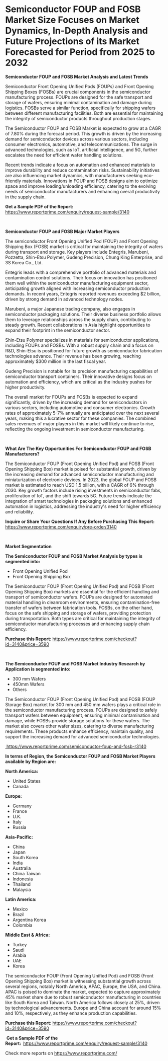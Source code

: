 <p><h1>Semiconductor FOUP and FOSB Market Size Focuses on Market Dynamics, In-Depth Analysis and Future Projections of its Market Forecasted for Period from 2025 to 2032</h1></p><p><strong>Semiconductor FOUP and FOSB Market Analysis and Latest Trends</strong></p>
<p><p>Semiconductor Front Opening Unified Pods (FOUPs) and Front Opening Shipping Boxes (FOSBs) are crucial components in the semiconductor manufacturing process. FOUPs are designed for the safe transport and storage of wafers, ensuring minimal contamination and damage during logistics. FOSBs serve a similar function, specifically for shipping wafers between different manufacturing facilities. Both are essential for maintaining the integrity of semiconductor products throughout production stages.</p><p>The Semiconductor FOUP and FOSB Market is expected to grow at a CAGR of 7.80% during the forecast period. This growth is driven by the increasing demand for semiconductor devices across various sectors, including consumer electronics, automotive, and telecommunications. The surge in advanced technologies, such as IoT, artificial intelligence, and 5G, further escalates the need for efficient wafer handling solutions.</p><p>Recent trends indicate a focus on automation and enhanced materials to improve durability and reduce contamination risks. Sustainability initiatives are also influencing market dynamics, with manufacturers seeking eco-friendly materials. Innovations in FOUP and FOSB designs aim to optimize space and improve loading/unloading efficiency, catering to the evolving needs of semiconductor manufacturers and enhancing overall productivity in the supply chain.</p></p>
<p><strong>Get a Sample PDF of the Report:&nbsp;</strong> <a href="https://www.reportprime.com/enquiry/request-sample/3140?utm_campaign=2802&utm_medium=2&utm_source=Github&utm_content=ia&utm_term=18032025&utm_id=semiconductor-foup-and-fosb">https://www.reportprime.com/enquiry/request-sample/3140</a></p>
<p>&nbsp;</p>
<p><strong>Semiconductor FOUP and FOSB Major Market Players</strong></p>
<p><p>The semiconductor Front Opening Unified Pod (FOUP) and Front Opening Shipping Box (FOSB) market is critical for maintaining the integrity of wafers during transport and storage. Key players include Entegris, Marubeni, Pozzetta, Shin-Etsu Polymer, Gudeng Precision, Chung King Enterprise, and 3S Korea Co., Ltd. </p><p>Entegris leads with a comprehensive portfolio of advanced materials and contamination control solutions. Their focus on innovation has positioned them well within the semiconductor manufacturing equipment sector, anticipating growth aligned with increasing semiconductor production demands. In recent years, Entegris reported revenues exceeding $2 billion, driven by strong demand in advanced technology nodes.</p><p>Marubeni, a major Japanese trading company, also engages in semiconductor packaging solutions. Their diverse business portfolio allows them to leverage relationships across the supply chain, contributing to steady growth. Recent collaborations in Asia highlight opportunities to expand their footprint in the semiconductor sector.</p><p>Shin-Etsu Polymer specializes in materials for semiconductor applications, including FOUPs and FOSBs. With a robust supply chain and a focus on R&D, Shin-Etsu is positioned for future growth as semiconductor fabrication technologies advance. Their revenue has been growing, reaching approximately $300 million in the last fiscal year.</p><p>Gudeng Precision is notable for its precision manufacturing capabilities of semiconductor transport containers. Their innovative designs focus on automation and efficiency, which are critical as the industry pushes for higher productivity.</p><p>The overall market for FOUPs and FOSBs is expected to expand significantly, driven by the increasing demand for semiconductors in various sectors, including automotive and consumer electronics. Growth rates of approximately 5-7% annually are anticipated over the next several years, making this a lucrative sector for these companies. The combined sales revenues of major players in this market will likely continue to rise, reflecting the ongoing investment in semiconductor manufacturing.</p></p>
<p>&nbsp;</p>
<p><strong>What Are The Key Opportunities For Semiconductor FOUP and FOSB Manufacturers?</strong></p>
<p><p>The Semiconductor FOUP (Front Opening Unified Pod) and FOSB (Front Opening Shipping Box) market is poised for substantial growth, driven by the increasing demand for advanced semiconductor manufacturing and miniaturization of electronic devices. In 2023, the global FOUP and FOSB market is estimated to reach USD 1.5 billion, with a CAGR of 6% through 2030. Key growth factors include rising investments in semiconductor fabs, proliferation of IoT, and the shift towards 5G. Future trends indicate the integration of smart technologies in packaging solutions and enhanced automation in logistics, addressing the industry's need for higher efficiency and reliability.</p></p>
<p><strong>Inquire or Share Your Questions If Any Before Purchasing This Report:</strong> <a href="https://www.reportprime.com/enquiry/pre-order/3140?utm_campaign=2802&utm_medium=2&utm_source=Github&utm_content=ia&utm_term=18032025&utm_id=semiconductor-foup-and-fosb">https://www.reportprime.com/enquiry/pre-order/3140</a></p>
<p>&nbsp;</p>
<p><strong>Market Segmentation</strong></p>
<p><strong>The Semiconductor FOUP and FOSB Market Analysis by types is segmented into:</strong></p>
<p><ul><li>Front Opening Unified Pod</li><li>Front Opening Shipping Box</li></ul></p>
<p><p>The Semiconductor FOUP (Front Opening Unified Pod) and FOSB (Front Opening Shipping Box) markets are essential for the efficient handling and transport of semiconductor wafers. FOUPs are designed for automated material handling in cleanroom environments, ensuring contamination-free transfer of wafers between fabrication tools. FOSBs, on the other hand, focus on the safe shipping and storage of wafers, providing protection during transportation. Both types are critical for maintaining the integrity of semiconductor manufacturing processes and enhancing supply chain efficiency.</p></p>
<p><strong>Purchase this Report:&nbsp;</strong><a href="https://www.reportprime.com/checkout?id=3140&price=3590&utm_campaign=2802&utm_medium=2&utm_source=Github&utm_content=ia&utm_term=18032025&utm_id=semiconductor-foup-and-fosb">https://www.reportprime.com/checkout?id=3140&price=3590</a></p>
<p>&nbsp;</p>
<p><strong>The Semiconductor FOUP and FOSB Market Industry Research by Application is segmented into:</strong></p>
<p><ul><li>300 mm Wafers</li><li>450mm Wafers</li><li>Others</li></ul></p>
<p><p>The Semiconductor FOUP (Front Opening Unified Pod) and FOSB (FOUP Storage Box) market for 300 mm and 450 mm wafers plays a critical role in the semiconductor manufacturing process. FOUPs are designed to safely transport wafers between equipment, ensuring minimal contamination and damage, while FOSBs provide storage solutions for these wafers. The market also covers other wafer sizes, catering to diverse manufacturing requirements. These products enhance efficiency, maintain quality, and support the increasing demand for advanced semiconductor technologies.</p></p>
<p><a href="https://www.reportprime.com/semiconductor-foup-and-fosb-r3140?utm_campaign=2802&utm_medium=2&utm_source=Github&utm_content=ia&utm_term=18032025&utm_id=semiconductor-foup-and-fosb">&nbsp;https://www.reportprime.com/semiconductor-foup-and-fosb-r3140</a></p>
<p><strong>In terms of Region, the Semiconductor FOUP and FOSB Market Players available by Region are:</strong></p>
<p>
    <p> <strong> North America: </strong>
        <ul>
            <li>United States</li>
            <li>Canada</li>
        </ul>
        </p> 
    <p> <strong> Europe: </strong>
        <ul>
            <li>Germany</li>
            <li>France</li>
            <li>U.K.</li>
            <li>Italy</li>
            <li>Russia</li>
        </ul>
        </p> 
    <p> <strong> Asia-Pacific: </strong>
        <ul>
            <li>China</li>
            <li>Japan</li>
            <li>South Korea</li>
            <li>India</li>
            <li>Australia</li>
            <li>China Taiwan</li>
            <li>Indonesia</li>
            <li>Thailand</li>
            <li>Malaysia</li>
        </ul>
        </p> 
    <p> <strong> Latin America: </strong>
        <ul>
            <li>Mexico</li>
            <li>Brazil</li>
            <li>Argentina Korea</li>
            <li>Colombia</li>
        </ul>
        </p> 
    <p> <strong> Middle East & Africa: </strong>
        <ul>
            <li>Turkey</li>
            <li>Saudi</li>
            <li>Arabia</li>
            <li>UAE</li>
            <li>Korea</li>
        </ul>
    </p>
    </p>
<p><p>The semiconductor FOUP (Front Opening Unified Pod) and FOSB (Front Opening Shipping Box) market is witnessing substantial growth across several regions, notably North America, APAC, Europe, the USA, and China. APAC is poised to dominate the market, expected to capture approximately 45% market share due to robust semiconductor manufacturing in countries like South Korea and Taiwan. North America follows closely at 25%, driven by technological advancements. Europe and China account for around 15% and 10%, respectively, as they enhance production capabilities.</p></p>
<p><strong>Purchase this Report: </strong><a href="https://www.reportprime.com/checkout?id=3140&price=3590&utm_campaign=2802&utm_medium=2&utm_source=Github&utm_content=ia&utm_term=18032025&utm_id=semiconductor-foup-and-fosb">https://www.reportprime.com/checkout?id=3140&price=3590</a></p>
<p>&nbsp;<strong>Get a Sample PDF of the Report:&nbsp;&nbsp;</strong><a href="https://www.reportprime.com/enquiry/request-sample/3140?utm_campaign=2802&utm_medium=2&utm_source=Github&utm_content=ia&utm_term=18032025&utm_id=semiconductor-foup-and-fosb">https://www.reportprime.com/enquiry/request-sample/3140</a></p>
<p><strong></strong></p>
<p>Check more reports on <a href="https://www.reportprime.com/?utm_campaign=2802&utm_medium=2&utm_source=Github&utm_content=ia&utm_term=18032025&utm_id=semiconductor-foup-and-fosb">https://www.reportprime.com/</a></p>